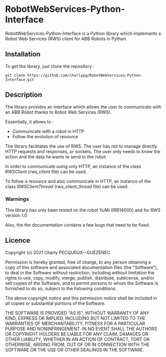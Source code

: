 # RobotWebServices-Python-Interface

RobotWebServices-Python-Interface is a Python library which implements a Robot Web Services (RWS) client for ABB Robots in Python. 

## Installation 

To get the library, just clone the repository : 

`git clone https://github.com/charlypg/RobotWebServices-Python-Interface.git`

## Description

The library provides an interface which allows the user to communicate with an ABB Robot thanks to Robot Web Services (RWS). 

Essentially, it allows to : 

- Communicate with a robot in HTTP 
- Follow the evolution of resource

The library facilitates the use of RWS. The user has not to manage directly HTTP requests and responses, or sockets. The user only needs to know the action and the data he wants to send to the robot. 

In order to communicate using only HTTP, an instance of the class *RWSClient* (*rws_client* file) can be used.

To follow a resource and also communicate in HTTP, an instance of the class *RWSClientThread* (*rws_client_thread* file) can be used.

### Warnings

This library has only been tested on the robot YuMi (IRB14000) and for RWS version 1.0

Also, the the documentation contains a few bugs that need to be fixed. 

## Licence

Copyright (c) 2021 Charly PECQUEUX--GUÉZÉNEC

Permission is hereby granted, free of charge, to any person obtaining a copy of this software and associated documentation files (the "Software"), to deal in the Software without restriction, including without limitation the rights to use, copy, modify, merge, publish, distribute, sublicense, and/or sell copies of the Software, and to permit persons to whom the Software is furnished to do so, subject to the following conditions:

The above copyright notice and this permission notice shall be included in all copies or substantial portions of the Software.

THE SOFTWARE IS PROVIDED "AS IS", WITHOUT WARRANTY OF ANY KIND, EXPRESS OR IMPLIED, INCLUDING BUT NOT LIMITED TO THE WARRANTIES OF MERCHANTABILITY, FITNESS FOR A PARTICULAR PURPOSE AND NONINFRINGEMENT. IN NO EVENT SHALL THE AUTHORS OR COPYRIGHT HOLDERS BE LIABLE FOR ANY CLAIM, DAMAGES OR OTHER LIABILITY, WHETHER IN AN ACTION OF CONTRACT, TORT OR OTHERWISE, ARISING FROM, OUT OF OR IN CONNECTION WITH THE SOFTWARE OR THE USE OR OTHER DEALINGS IN THE SOFTWARE.
